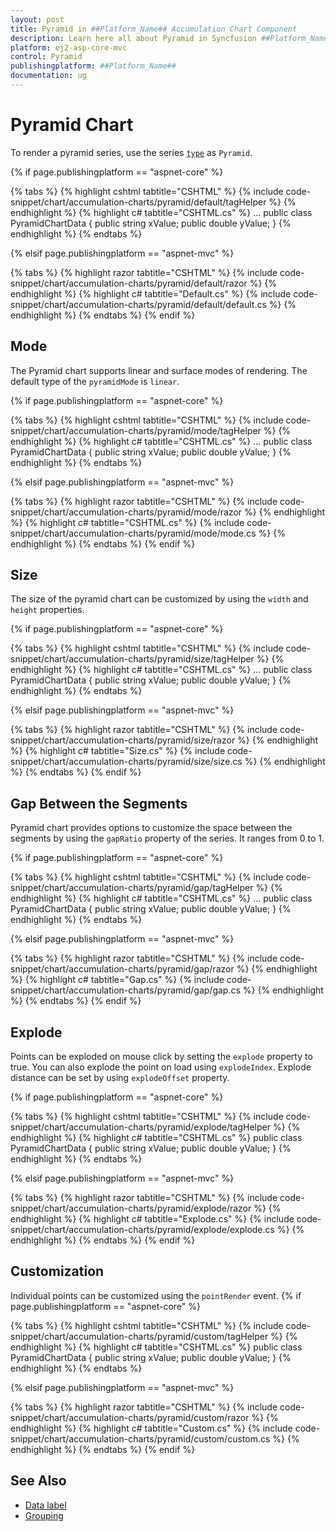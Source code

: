 ```yaml
---
layout: post
title: Pyramid in ##Platform_Name## Accumulation Chart Component
description: Learn here all about Pyramid in Syncfusion ##Platform_Name## Accumulation Chart component of Syncfusion Essential JS 2 and more.
platform: ej2-asp-core-mvc
control: Pyramid
publishingplatform: ##Platform_Name##
documentation: ug
---
```



# Pyramid Chart

To render a pyramid series, use the series [`type`](https://help.syncfusion.com/cr/aspnetcore-js2/Syncfusion.EJ2.Charts.AccumulationSeries.html#Syncfusion_EJ2_Charts_AccumulationSeries_Type) as `Pyramid`.

{% if page.publishingplatform == "aspnet-core" %}

{% tabs %}
{% highlight cshtml tabtitle="CSHTML" %}
{% include code-snippet/chart/accumulation-charts/pyramid/default/tagHelper %}
{% endhighlight %}
{% highlight c# tabtitle="CSHTML.cs" %}
...
public class PyramidChartData
{
    public string xValue;
    public double yValue;
}
{% endhighlight %}
{% endtabs %}

{% elsif page.publishingplatform == "aspnet-mvc" %}

{% tabs %}
{% highlight razor tabtitle="CSHTML" %}
{% include code-snippet/chart/accumulation-charts/pyramid/default/razor %}
{% endhighlight %}
{% highlight c# tabtitle="Default.cs" %}
{% include code-snippet/chart/accumulation-charts/pyramid/default/default.cs %}
{% endhighlight %}
{% endtabs %}
{% endif %}



## Mode

The Pyramid chart supports linear and surface modes of rendering. The default type of the `pyramidMode` is `linear`.

{% if page.publishingplatform == "aspnet-core" %}

{% tabs %}
{% highlight cshtml tabtitle="CSHTML" %}
{% include code-snippet/chart/accumulation-charts/pyramid/mode/tagHelper %}
{% endhighlight %}
{% highlight c# tabtitle="CSHTML.cs" %}
...
public class PyramidChartData
{
    public string xValue;
    public double yValue;
}
{% endhighlight %}
{% endtabs %}

{% elsif page.publishingplatform == "aspnet-mvc" %}

{% tabs %}
{% highlight razor tabtitle="CSHTML" %}
{% include code-snippet/chart/accumulation-charts/pyramid/mode/razor %}
{% endhighlight %}
{% highlight c# tabtitle="CSHTML.cs" %}
{% include code-snippet/chart/accumulation-charts/pyramid/mode/mode.cs %}
{% endhighlight %}
{% endtabs %}
{% endif %}



## Size

The size of the pyramid chart can be customized by using the `width` and `height` properties.

{% if page.publishingplatform == "aspnet-core" %}

{% tabs %}
{% highlight cshtml tabtitle="CSHTML" %}
{% include code-snippet/chart/accumulation-charts/pyramid/size/tagHelper %}
{% endhighlight %}
{% highlight c# tabtitle="CSHTML.cs" %}
...
public class PyramidChartData
{
    public string xValue;
    public double yValue;
}
{% endhighlight %}
{% endtabs %}

{% elsif page.publishingplatform == "aspnet-mvc" %}

{% tabs %}
{% highlight razor tabtitle="CSHTML" %}
{% include code-snippet/chart/accumulation-charts/pyramid/size/razor %}
{% endhighlight %}
{% highlight c# tabtitle="Size.cs" %}
{% include code-snippet/chart/accumulation-charts/pyramid/size/size.cs %}
{% endhighlight %}
{% endtabs %}
{% endif %}



## Gap Between the Segments

Pyramid chart provides options to customize the space between the segments by using the `gapRatio` property of the series. It ranges from 0 to 1.

{% if page.publishingplatform == "aspnet-core" %}

{% tabs %}
{% highlight cshtml tabtitle="CSHTML" %}
{% include code-snippet/chart/accumulation-charts/pyramid/gap/tagHelper %}
{% endhighlight %}
{% highlight c# tabtitle="CSHTML.cs" %}
...
public class PyramidChartData
{
    public string xValue;
    public double yValue;
}
{% endhighlight %}
{% endtabs %}

{% elsif page.publishingplatform == "aspnet-mvc" %}

{% tabs %}
{% highlight razor tabtitle="CSHTML" %}
{% include code-snippet/chart/accumulation-charts/pyramid/gap/razor %}
{% endhighlight %}
{% highlight c# tabtitle="Gap.cs" %}
{% include code-snippet/chart/accumulation-charts/pyramid/gap/gap.cs %}
{% endhighlight %}
{% endtabs %}
{% endif %}



## Explode

Points can be exploded on mouse click by setting the `explode` property to true. You can also explode the point on load using `explodeIndex`. Explode distance can be set by using `explodeOffset` property.

{% if page.publishingplatform == "aspnet-core" %}

{% tabs %}
{% highlight cshtml tabtitle="CSHTML" %}
{% include code-snippet/chart/accumulation-charts/pyramid/explode/tagHelper %}
{% endhighlight %}
{% highlight c# tabtitle="CSHTML.cs" %}
public class PyramidChartData
{
    public string xValue;
    public double yValue;
}
{% endhighlight %}
{% endtabs %}

{% elsif page.publishingplatform == "aspnet-mvc" %}

{% tabs %}
{% highlight razor tabtitle="CSHTML" %}
{% include code-snippet/chart/accumulation-charts/pyramid/explode/razor %}
{% endhighlight %}
{% highlight c# tabtitle="Explode.cs" %}
{% include code-snippet/chart/accumulation-charts/pyramid/explode/explode.cs %}
{% endhighlight %}
{% endtabs %}
{% endif %}



## Customization

Individual points can be customized using the `pointRender` event.
{% if page.publishingplatform == "aspnet-core" %}

{% tabs %}
{% highlight cshtml tabtitle="CSHTML" %}
{% include code-snippet/chart/accumulation-charts/pyramid/custom/tagHelper %}
{% endhighlight %}
{% highlight c# tabtitle="CSHTML.cs" %}
public class PyramidChartData
{
    public string xValue;
    public double yValue;
}
{% endhighlight %}
{% endtabs %}

{% elsif page.publishingplatform == "aspnet-mvc" %}

{% tabs %}
{% highlight razor tabtitle="CSHTML" %}
{% include code-snippet/chart/accumulation-charts/pyramid/custom/razor %}
{% endhighlight %}
{% highlight c# tabtitle="Custom.cs" %}
{% include code-snippet/chart/accumulation-charts/pyramid/custom/custom.cs %}
{% endhighlight %}
{% endtabs %}
{% endif %}



## See Also

* [Data label](./data-label/)
* [Grouping](./grouping/)